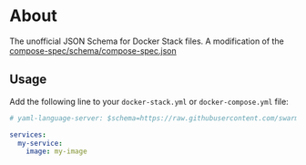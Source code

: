 # About

The unofficial JSON Schema for Docker Stack files. A modification of the [compose-spec/schema/compose-spec.json](https://github.com/compose-spec/compose-spec/blob/master/schema/compose-spec.json)

## Usage

Add the following line to your `docker-stack.yml` or `docker-compose.yml` file:

```yaml
# yaml-language-server: $schema=https://raw.githubusercontent.com/swarmlibs/docker-stack-schema/main/docker-stack-spec.json

services:
  my-service:
    image: my-image
```
